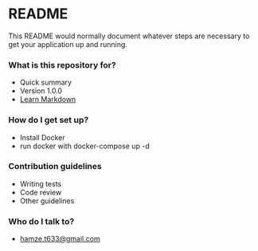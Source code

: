 # README #

This README would normally document whatever steps are necessary to get your application up and running.

### What is this repository for? ###

* Quick summary
* Version 1.0.0
* [Learn Markdown](https://bitbucket.org/tutorials/markdowndemo)

### How do I get set up? ###

* Install Docker
* run docker with docker-compose up -d

### Contribution guidelines ###

* Writing tests
* Code review
* Other guidelines

### Who do I talk to? ###

* hamze.t633@gmail.com
